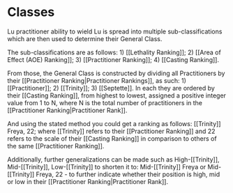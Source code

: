 # Classes
Lu practitioner ability to wield Lu is spread into multiple sub-classifications which are then used to determine their General Class.

The sub-classifications are as follows:
	1) [[Lethality Ranking]];
	2) [[Area of Effect (AOE) Ranking]];
	3) [[Practitioner Ranking]];
	4) [[Casting Ranking]].

From those, the General Class is constructed by dividing all Practitioners by their [[Practitioner Ranking|Practitioner Rankings]], as such:
	1) [[Practitioner]];
	2) [[Trinity]];
	3) [[Septette]].
In each they are ordered by their [[Casting Ranking]], from highest to lowest, assigned a positive integer value from 1 to N, where N is the total number of practitioners in the [[Practitioner Ranking|Practitioner Rank]].

And using the stated method you could get a ranking as follows:
	[[Trinity]] Freya, 22; where [[Trinity]] refers to their [[Practitioner Ranking]] and 22 refers to the scale of their [[Casting Ranking]] in comparison to others of the same [[Practitioner Ranking]].

Additionally, further generalizations can be made such as High-[[Trinity]], Mid-[[Trinity]], Low-[[Trinity]] to shorten it to: Mid-[[Trinity]] Freya or Mid-[[Trinity]] Freya, 22 - to further indicate whether their position is high, mid or low in their [[Practitioner Ranking|Practitioner Rank]]. 